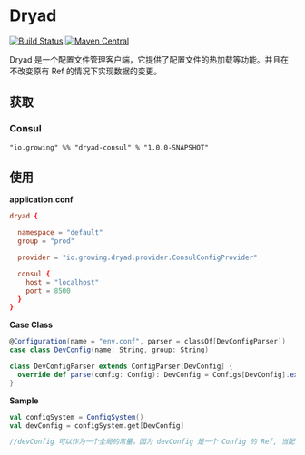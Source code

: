 Dryad
==================

[![Build Status](https://travis-ci.org/growingio/dryad.svg?branch=master)](https://travis-ci.org/growingio/dryad)
[![Maven Central](https://maven-badges.herokuapp.com/maven-central/io.growing/dryad-core_2.12/badge.svg)](https://maven-badges.herokuapp.com/maven-central/io.growing/dryad-core_2.12)

Dryad 是一个配置文件管理客户端，它提供了配置文件的热加载等功能。并且在不改变原有 Ref 的情况下实现数据的变更。

## 获取

### Consul

```
"io.growing" %% "dryad-consul" % "1.0.0-SNAPSHOT"
```

## 使用

**application.conf**

```conf
dryad {

  namespace = "default"
  group = "prod"

  provider = "io.growing.dryad.provider.ConsulConfigProvider"

  consul {
    host = "localhost"
    port = 8500
  }
}
```

**Case Class**

```scala
@Configuration(name = "env.conf", parser = classOf[DevConfigParser])
case class DevConfig(name: String, group: String)

class DevConfigParser extends ConfigParser[DevConfig] {
  override def parse(config: Config): DevConfig = Configs[DevConfig].extract(config).value
}
```

**Sample**

```scala
val configSystem = ConfigSystem()
val devConfig = configSystem.get[DevConfig]

//devConfig 可以作为一个全局的常量，因为 devConfig 是一个 Config 的 Ref, 当配置文件更新时这个 Ref 会指向新的对象(配置文件更新之后所生成的对象)。
```
